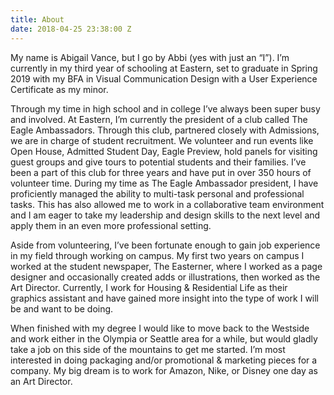 ```yaml
---
title: About
date: 2018-04-25 23:38:00 Z
---
```


My name is Abigail Vance, but I go by Abbi (yes with just an “I”). I’m currently in my third year of schooling at Eastern, set to graduate in Spring 2019 with my BFA in Visual Communication Design with a User Experience Certificate as my minor. 

Through my time in high school and in college I’ve always been super busy and involved. At Eastern, I’m currently the president of a club called The Eagle Ambassadors. Through this club, partnered closely with Admissions, we are in charge of student recruitment. We volunteer and run events like Open House, Admitted Student Day, Eagle Preview, hold panels for visiting guest groups and give tours to potential students and their families. I’ve been a part of this club for three years and have put in over 350 hours of volunteer time. During my time as The Eagle Ambassador president, I have proficiently managed the ability to multi-task personal and professional tasks. This has also allowed me to work in a collaborative team environment and I am eager to take my leadership and design skills to the next level and apply them in an even more professional setting. 

Aside from volunteering, I’ve been fortunate enough to gain job experience in my field through working on campus. My first two years on campus I worked at the student newspaper, The Easterner, where I worked as a page designer and occasionally created adds or illustrations, then worked as the Art Director. Currently, I work for Housing & Residential Life as their graphics assistant and have gained more insight into the type of work I will be and want to be doing. 

When finished with my degree I would like to move back to the Westside and work either in the Olympia or Seattle area for a while, but would gladly take a job on this side of the mountains to get me started. I’m most interested in doing packaging and/or promotional & marketing pieces for a company. My big dream is to work for Amazon, Nike, or Disney one day as an Art Director.